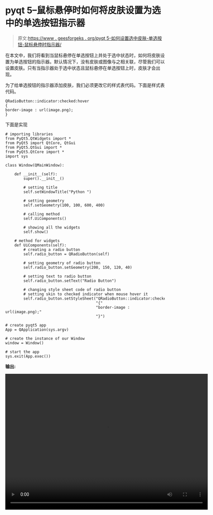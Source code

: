 # pyqt 5–鼠标悬停时如何将皮肤设置为选中的单选按钮指示器

> 原文:[https://www . geesforgeks . org/pyqt 5-如何设置选中皮肤-单选按钮-鼠标悬停时指示器/](https://www.geeksforgeeks.org/pyqt5-how-to-set-skin-to-checked-radiobutton-indicator-when-mouse-hover/)

在本文中，我们将看到当鼠标悬停在单选按钮上并处于选中状态时，如何将皮肤设置为单选按钮的指示器。默认情况下，没有皮肤或图像与之相关联，尽管我们可以设置皮肤。只有当指示器处于选中状态且鼠标悬停在单选按钮上时，皮肤才会出现。

为了给单选按钮的指示器添加皮肤，我们必须更改它的样式表代码。下面是样式表代码。

```
QRadioButton::indicator:checked:hover
{
border-image : url(image.png);
}

```

下面是实现

```
# importing libraries
from PyQt5.QtWidgets import * 
from PyQt5 import QtCore, QtGui
from PyQt5.QtGui import * 
from PyQt5.QtCore import * 
import sys

class Window(QMainWindow):

    def __init__(self):
        super().__init__()

        # setting title
        self.setWindowTitle("Python ")

        # setting geometry
        self.setGeometry(100, 100, 600, 400)

        # calling method
        self.UiComponents()

        # showing all the widgets
        self.show()

    # method for widgets
    def UiComponents(self):
        # creating a radio button
        self.radio_button = QRadioButton(self)

        # setting geometry of radio button
        self.radio_button.setGeometry(200, 150, 120, 40)

        # setting text to radio button
        self.radio_button.setText("Radio Button")

        # changing style sheet code of radio button
        # setting skin to checked indicator when mouse hover it
        self.radio_button.setStyleSheet("QRadioButton::indicator:checked:hover"
                                        "{"
                                        "border-image : url(image.png);"
                                        "}")

# create pyqt5 app
App = QApplication(sys.argv)

# create the instance of our Window
window = Window()

# start the app
sys.exit(App.exec())
```

**输出:**

<video class="wp-video-shortcode" id="video-396063-1" width="640" height="428" preload="metadata" controls=""><source type="video/mp4" src="https://media.geeksforgeeks.org/wp-content/uploads/20200408020405/Python-08-04-2020-02_03_26.mp4?_=1">[https://media.geeksforgeeks.org/wp-content/uploads/20200408020405/Python-08-04-2020-02_03_26.mp4](https://media.geeksforgeeks.org/wp-content/uploads/20200408020405/Python-08-04-2020-02_03_26.mp4)</video>